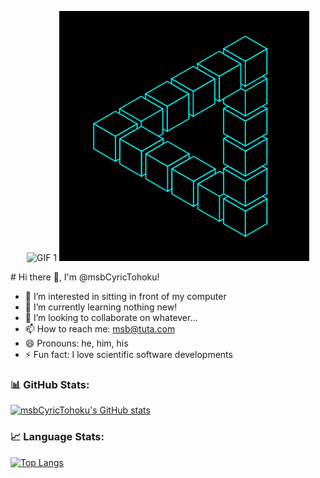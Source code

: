 <p align="center">
  <img src="https://github.com/msbCyricTohoku/msbCyricTohoku/raw/main/r2.gif" alt="GIF 1" width="400" />
  <img src="https://github.com/msbCyricTohoku/msbCyricTohoku/raw/main/r1.gif" alt="GIF 2" width="400" />
</p>
# Hi there 👋, I'm @msbCyricTohoku!

- 👀 I’m interested in sitting in front of my computer
- 🌱 I’m currently learning nothing new!
- 💞️ I’m looking to collaborate on whatever...
- 📫 How to reach me: msb@tuta.com
- 😄 Pronouns: he, him, his
- ⚡ Fun fact: I love scientific software developments

### 📊 GitHub Stats:
[![msbCyricTohoku's GitHub stats](https://github-readme-stats.vercel.app/api?username=msbCyricTohoku)](https://github.com/msbCyricTohoku/github-readme-stats)

### 📈 Language Stats:
[![Top Langs](https://github-readme-stats.vercel.app/api/top-langs/?username=msbCyricTohoku&layout=compact)](https://github.com/msbCyricTohoku/github-readme-stats)
